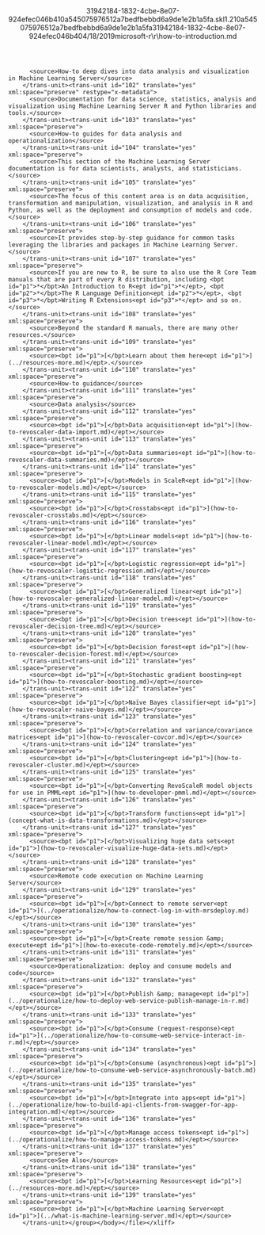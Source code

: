 <?xml version="1.0"?><xliff version="1.2" xmlns="urn:oasis:names:tc:xliff:document:1.2" xmlns:xsi="http://www.w3.org/2001/XMLSchema-instance" xsi:schemaLocation="urn:oasis:names:tc:xliff:document:1.2 xliff-core-1.2-transitional.xsd"><file datatype="xml" original="how-to-introduction.md" source-language="en-US" target-language="en-US"><header><tool tool-id="mdxliff" tool-name="mdxliff" tool-version="1.0-d1654b2" tool-company="Microsoft" /><xliffext:skl_file_name xmlns:xliffext="urn:microsoft:content:schema:xliffextensions">31942184-1832-4cbe-8e07-924efec046b410a545075976512a7bedfbebbd6a9de1e2b1a5fa.skl</xliffext:skl_file_name><xliffext:version xmlns:xliffext="urn:microsoft:content:schema:xliffextensions">1.2</xliffext:version><xliffext:ms.openlocfilehash xmlns:xliffext="urn:microsoft:content:schema:xliffextensions">10a545075976512a7bedfbebbd6a9de1e2b1a5fa</xliffext:ms.openlocfilehash><xliffext:ms.sourcegitcommit xmlns:xliffext="urn:microsoft:content:schema:xliffextensions">31942184-1832-4cbe-8e07-924efec046b4</xliffext:ms.sourcegitcommit><xliffext:ms.lasthandoff xmlns:xliffext="urn:microsoft:content:schema:xliffextensions">04/18/2019</xliffext:ms.lasthandoff><xliffext:ms.openlocfilepath xmlns:xliffext="urn:microsoft:content:schema:xliffextensions">microsoft-r\r\how-to-introduction.md</xliffext:ms.openlocfilepath></header><body><group id="content" extype="content"><trans-unit id="101" translate="yes" xml:space="preserve" restype="x-metadata">
          <source>How-to deep dives into data analysis and visualization in Machine Learning Server</source>
        </trans-unit><trans-unit id="102" translate="yes" xml:space="preserve" restype="x-metadata">
          <source>Documentation for data science, statistics, analysis and visualization using Machine Learning Server R and Python libraries and tools.</source>
        </trans-unit><trans-unit id="103" translate="yes" xml:space="preserve">
          <source>How-to guides for data analysis and operationalization</source>
        </trans-unit><trans-unit id="104" translate="yes" xml:space="preserve">
          <source>This section of the Machine Learning Server documentation is for data scientists, analysts, and statisticians.</source>
        </trans-unit><trans-unit id="105" translate="yes" xml:space="preserve">
          <source>The focus of this content area is on data acquisition, transformation and manipulation, visualization, and analysis in R and Python, as well as the deployment and consumption of models and code.</source>
        </trans-unit><trans-unit id="106" translate="yes" xml:space="preserve">
          <source>It provides step-by-step guidance for common tasks leveraging the libraries and packages in Machine Learning Server.</source>
        </trans-unit><trans-unit id="107" translate="yes" xml:space="preserve">
          <source>If you are new to R, be sure to also use the R Core Team manuals that are part of every R distribution, including <bpt id="p1">*</bpt>An Introduction to R<ept id="p1">*</ept>, <bpt id="p2">*</bpt>The R Language Definition<ept id="p2">*</ept>, <bpt id="p3">*</bpt>Writing R Extensions<ept id="p3">*</ept> and so on.</source>
        </trans-unit><trans-unit id="108" translate="yes" xml:space="preserve">
          <source>Beyond the standard R manuals, there are many other resources.</source>
        </trans-unit><trans-unit id="109" translate="yes" xml:space="preserve">
          <source><bpt id="p1">[</bpt>Learn about them here<ept id="p1">](../resources-more.md)</ept>.</source>
        </trans-unit><trans-unit id="110" translate="yes" xml:space="preserve">
          <source>How-to guidance</source>
        </trans-unit><trans-unit id="111" translate="yes" xml:space="preserve">
          <source>Data analysis</source>
        </trans-unit><trans-unit id="112" translate="yes" xml:space="preserve">
          <source><bpt id="p1">[</bpt>Data acquisition<ept id="p1">](how-to-revoscaler-data-import.md)</ept></source>
        </trans-unit><trans-unit id="113" translate="yes" xml:space="preserve">
          <source><bpt id="p1">[</bpt>Data summaries<ept id="p1">](how-to-revoscaler-data-summaries.md)</ept></source>
        </trans-unit><trans-unit id="114" translate="yes" xml:space="preserve">
          <source><bpt id="p1">[</bpt>Models in ScaleR<ept id="p1">](how-to-revoscaler-models.md)</ept></source>
        </trans-unit><trans-unit id="115" translate="yes" xml:space="preserve">
          <source><bpt id="p1">[</bpt>Crosstabs<ept id="p1">](how-to-revoscaler-crosstabs.md)</ept></source>
        </trans-unit><trans-unit id="116" translate="yes" xml:space="preserve">
          <source><bpt id="p1">[</bpt>Linear models<ept id="p1">](how-to-revoscaler-linear-model.md)</ept></source>
        </trans-unit><trans-unit id="117" translate="yes" xml:space="preserve">
          <source><bpt id="p1">[</bpt>Logistic regression<ept id="p1">](how-to-revoscaler-logistic-regression.md)</ept></source>
        </trans-unit><trans-unit id="118" translate="yes" xml:space="preserve">
          <source><bpt id="p1">[</bpt>Generalized linear<ept id="p1">](how-to-revoscaler-generalized-linear-model.md)</ept></source>
        </trans-unit><trans-unit id="119" translate="yes" xml:space="preserve">
          <source><bpt id="p1">[</bpt>Decision trees<ept id="p1">](how-to-revoscaler-decision-tree.md)</ept></source>
        </trans-unit><trans-unit id="120" translate="yes" xml:space="preserve">
          <source><bpt id="p1">[</bpt>Decision forest<ept id="p1">](how-to-revoscaler-decision-forest.md)</ept></source>
        </trans-unit><trans-unit id="121" translate="yes" xml:space="preserve">
          <source><bpt id="p1">[</bpt>Stochastic gradient boosting<ept id="p1">](how-to-revoscaler-boosting.md)</ept></source>
        </trans-unit><trans-unit id="122" translate="yes" xml:space="preserve">
          <source><bpt id="p1">[</bpt>Naïve Bayes classifier<ept id="p1">](how-to-revoscaler-naive-bayes.md)</ept></source>
        </trans-unit><trans-unit id="123" translate="yes" xml:space="preserve">
          <source><bpt id="p1">[</bpt>Correlation and variance/covariance matrices<ept id="p1">](how-to-revoscaler-covcor.md)</ept></source>
        </trans-unit><trans-unit id="124" translate="yes" xml:space="preserve">
          <source><bpt id="p1">[</bpt>Clustering<ept id="p1">](how-to-revoscaler-cluster.md)</ept></source>
        </trans-unit><trans-unit id="125" translate="yes" xml:space="preserve">
          <source><bpt id="p1">[</bpt>Converting RevoScaleR model objects for use in PMML<ept id="p1">](how-to-developer-pmml.md)</ept></source>
        </trans-unit><trans-unit id="126" translate="yes" xml:space="preserve">
          <source><bpt id="p1">[</bpt>Transform functions<ept id="p1">](concept-what-is-data-transformations.md)</ept></source>
        </trans-unit><trans-unit id="127" translate="yes" xml:space="preserve">
          <source><bpt id="p1">[</bpt>Visualizing huge data sets<ept id="p1">](how-to-revoscaler-visualize-huge-data-sets.md)</ept></source>
        </trans-unit><trans-unit id="128" translate="yes" xml:space="preserve">
          <source>Remote code execution on Machine Learning Server</source>
        </trans-unit><trans-unit id="129" translate="yes" xml:space="preserve">
          <source><bpt id="p1">[</bpt>Connect to remote server<ept id="p1">](../operationalize/how-to-connect-log-in-with-mrsdeploy.md)</ept></source>
        </trans-unit><trans-unit id="130" translate="yes" xml:space="preserve">
          <source><bpt id="p1">[</bpt>Create remote session &amp; execute<ept id="p1">](how-to-execute-code-remotely.md)</ept></source>
        </trans-unit><trans-unit id="131" translate="yes" xml:space="preserve">
          <source>Operationalization: deploy and consume models and code</source>
        </trans-unit><trans-unit id="132" translate="yes" xml:space="preserve">
          <source><bpt id="p1">[</bpt>Publish &amp; manage<ept id="p1">](../operationalize/how-to-deploy-web-service-publish-manage-in-r.md)</ept></source>
        </trans-unit><trans-unit id="133" translate="yes" xml:space="preserve">
          <source><bpt id="p1">[</bpt>Consume (request-response)<ept id="p1">](../operationalize/how-to-consume-web-service-interact-in-r.md)</ept></source>
        </trans-unit><trans-unit id="134" translate="yes" xml:space="preserve">
          <source><bpt id="p1">[</bpt>Consume (asynchronous)<ept id="p1">](../operationalize/how-to-consume-web-service-asynchronously-batch.md)</ept></source>
        </trans-unit><trans-unit id="135" translate="yes" xml:space="preserve">
          <source><bpt id="p1">[</bpt>Integrate into apps<ept id="p1">](../operationalize/how-to-build-api-clients-from-swagger-for-app-integration.md)</ept></source>
        </trans-unit><trans-unit id="136" translate="yes" xml:space="preserve">
          <source><bpt id="p1">[</bpt>Manage access tokens<ept id="p1">](../operationalize/how-to-manage-access-tokens.md)</ept></source>
        </trans-unit><trans-unit id="137" translate="yes" xml:space="preserve">
          <source>See Also</source>
        </trans-unit><trans-unit id="138" translate="yes" xml:space="preserve">
          <source><bpt id="p1">[</bpt>Learning Resources<ept id="p1">](../resources-more.md)</ept></source>
        </trans-unit><trans-unit id="139" translate="yes" xml:space="preserve">
          <source><bpt id="p1">[</bpt>Machine Learning Server<ept id="p1">](../what-is-machine-learning-server.md)</ept></source>
        </trans-unit></group></body></file></xliff>